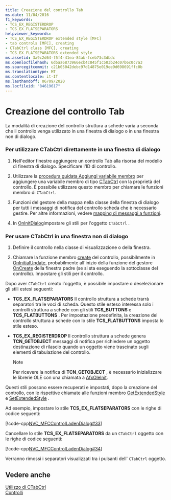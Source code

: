 ```yaml
---
title: Creazione del controllo Tab
ms.date: 11/04/2016
f1_keywords:
- TCS_EX_REGISTERDROP
- TCS_EX_FLATSEPARATORS
helpviewer_keywords:
- TCS_EX_REGISTERDROP extended style [MFC]
- tab controls [MFC], creating
- CTabCtrl class [MFC], creating
- TCS_EX_FLATSEPARATORS extended style
ms.assetid: 3a9c2d64-f5f4-41ea-84ab-fceb73c3dbdc
ms.openlocfilehash: 6d5aa6873966ecb4c845f1c503b24c07b6c0c7a3
ms.sourcegitcommit: c21b05042debc97d14875e019ee9d698691ffc0b
ms.translationtype: MT
ms.contentlocale: it-IT
ms.lasthandoff: 06/09/2020
ms.locfileid: "84619617"
---
```

# <a name="creating-the-tab-control"></a>Creazione del controllo Tab

La modalità di creazione del controllo struttura a schede varia a seconda che il controllo venga utilizzato in una finestra di dialogo o in una finestra non di dialogo.

### <a name="to-use-ctabctrl-directly-in-a-dialog-box"></a>Per utilizzare CTabCtrl direttamente in una finestra di dialogo

1. Nell'editor finestre aggiungere un controllo Tab alla risorsa del modello di finestra di dialogo. Specificare l'ID di controllo.

1. Utilizzare la [procedura guidata Aggiungi variabile membro](../ide/adding-a-member-variable-visual-cpp.md) per aggiungere una variabile membro di tipo [CTabCtrl](reference/ctabctrl-class.md) con la proprietà del controllo. È possibile utilizzare questo membro per chiamare le funzioni membro di `CTabCtrl`.

1. Funzioni del gestore della mappa nella classe della finestra di dialogo per tutti i messaggi di notifica del controllo scheda che è necessario gestire. Per altre informazioni, vedere [mapping di messaggi a funzioni](reference/mapping-messages-to-functions.md).

1. In [OnInitDialog](reference/cdialog-class.md#oninitdialog)impostare gli stili per l'oggetto `CTabCtrl` .

### <a name="to-use-ctabctrl-in-a-nondialog-window"></a>Per usare CTabCtrl in una finestra non di dialogo

1. Definire il controllo nella classe di visualizzazione o della finestra.

1. Chiamare la funzione membro [create](reference/ctabctrl-class.md#create) del controllo, possibilmente in [OnInitialUpdate](reference/cview-class.md#oninitialupdate), probabilmente all'inizio della funzione del gestore [OnCreate](reference/cwnd-class.md#oncreate) della finestra padre (se si sta eseguendo la sottoclasse del controllo). Impostare gli stili per il controllo.

Dopo aver `CTabCtrl` creato l'oggetto, è possibile impostare o deselezionare gli stili estesi seguenti:

- **TCS_EX_FLATSEPARATORS** Il controllo struttura a schede trarrà separatori tra le voci di scheda. Questo stile esteso interessa solo i controlli struttura a schede con gli stili **TCS_BUTTONS** e **TCS_FLATBUTTONS** . Per impostazione predefinita, la creazione del controllo struttura a schede con lo stile **TCS_FLATBUTTONS** imposta lo stile esteso.

- **TCS_EX_REGISTERDROP** Il controllo struttura a schede genera **TCN_GETOBJECT** messaggi di notifica per richiedere un oggetto destinazione di rilascio quando un oggetto viene trascinato sugli elementi di tabulazione del controllo.

    > [!NOTE]
    >  Per ricevere la notifica di **TCN_GETOBJECT** , è necessario inizializzare le librerie OLE con una chiamata a [AfxOleInit](reference/ole-initialization.md#afxoleinit).

Questi stili possono essere recuperati e impostati, dopo la creazione del controllo, con le rispettive chiamate alle funzioni membro [GetExtendedStyle](reference/ctabctrl-class.md#getextendedstyle) e [SetExtendedStyle](reference/ctabctrl-class.md#setextendedstyle) .

Ad esempio, impostare lo stile **TCS_EX_FLATSEPARATORS** con le righe di codice seguenti:

[!code-cpp[NVC_MFCControlLadenDialog#33](codesnippet/cpp/creating-the-tab-control_1.cpp)]

Cancellare lo stile **TCS_EX_FLATSEPARATORS** da un `CTabCtrl` oggetto con le righe di codice seguenti:

[!code-cpp[NVC_MFCControlLadenDialog#34](codesnippet/cpp/creating-the-tab-control_2.cpp)]

Verranno rimossi i separatori visualizzati tra i pulsanti dell' `CTabCtrl` oggetto.

## <a name="see-also"></a>Vedere anche

[Utilizzo di CTabCtrl](using-ctabctrl.md)<br/>
[Controlli](controls-mfc.md)
